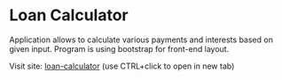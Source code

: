 # Loan Calculator

Application allows to calculate various payments and interests based on given input. Program is using bootstrap for front-end layout.

Visit site:
 <a href="https://danogo.github.io/loan-calculator/" target="_blank">loan-calculator</a> (use CTRL+click to open in new tab)